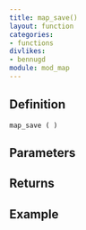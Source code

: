 ```yaml
---
title: map_save()
layout: function
categories:
- functions
divlikes:
- bennugd
module: mod_map
---
```


## Definition

    map_save ( )

## Parameters

## Returns

## Example
